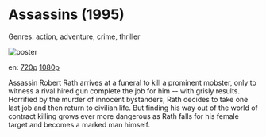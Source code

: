# Assassins (1995)

Genres: action, adventure, crime, thriller

![poster](http://image.tmdb.org/t/p/w500/xAx5MP7Dg4y85pyS7atX6eWk4Qd.jpg)

en:
  [720p](magnet:?xt=urn:btih:75836E813D5F16626413FABCECC19C5226779A3F&tr=udp://glotorrents.pw:6969/announce&tr=udp://tracker.opentrackr.org:1337/announce&tr=udp://torrent.gresille.org:80/announce&tr=udp://tracker.openbittorrent.com:80&tr=udp://tracker.coppersurfer.tk:6969&tr=udp://tracker.leechers-paradise.org:6969&tr=udp://p4p.arenabg.ch:1337&tr=udp://tracker.internetwarriors.net:1337)
  [1080p](magnet:?xt=urn:btih:3C59DC7280DDBAC6DB7075E404085B3EB5397CE5&tr=udp://glotorrents.pw:6969/announce&tr=udp://tracker.opentrackr.org:1337/announce&tr=udp://torrent.gresille.org:80/announce&tr=udp://tracker.openbittorrent.com:80&tr=udp://tracker.coppersurfer.tk:6969&tr=udp://tracker.leechers-paradise.org:6969&tr=udp://p4p.arenabg.ch:1337&tr=udp://tracker.internetwarriors.net:1337)
  


Assassin Robert Rath arrives at a funeral to kill a prominent mobster, only to witness a rival hired gun complete the job for him -- with grisly results. Horrified by the murder of innocent bystanders, Rath decides to take one last job and then return to civilian life. But finding his way out of the world of contract killing grows ever more dangerous as Rath falls for his female target and becomes a marked man himself.